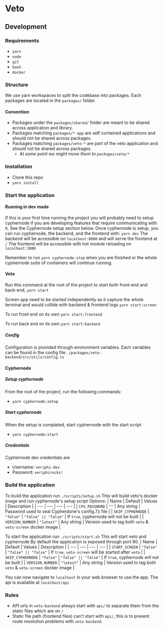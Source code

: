 # Veto

## Development

### Requirements

- `yarn`
- `node`
- `git`
- `bash`
- `docker`

### Structure

We use yarn workspaces to split the codebase into packages.
Each packages are located in the `packages/` folder.

#### Convention

- Packages under the `packages/shared/` folder are meant to be shared across application and library.
- Packages matching `packages/*-app` are self contained applications and should not be shared across packages.
- Packages matching `packages/veto-*` are part of the veto application and should not be shared across packages.
  - _At some point we might move them to `packages/veto/*`_

### Installation

- Clone this repo
- `yarn install`

### Start the application

#### Running in dev mode

If this is your first time running the project you will probably need to setup cyphernode if you are developing features that require communicating with it. See the Cyphernode setup section below.
Once cyphernode is setup, you can run cyphernode, the backend, and the frontend with:
`yarn dev`
The backend will be accessible on `localhost:8080` and will serve the frontend at `/`
The frontend will be accessible with hot module reloading on `localhost:3000`

Remember to run `yarn cyphernode:stop` when you are finished or the whole cyphernode suite of containers will continue running.

#### Veto

Run this command at the root of the project to start both front-end and back-end,
`yarn start`

Screen app need to be started independently as it capture the whole terminal and would collide with backend & frontend logs
`yarn start:screen`

To run front end on its own
`yarn start:frontend`

To run back end on its own
`yarn start:backend`

##### Config

Configuration is provided through environment variables.
Each variables can be found in the config file `./packages/veto-backend/src/utils/config.ts`

#### Cyphernode

##### Setup cyphernode

From the root of the project, run the following commands:

- `yarn cyphernode:setup`

##### Start cyphernode

When the setup is completed, start cyphernode with the start script

- `yarn cyphernode:start`

##### Credentials

Cyphernode dev credentials are

- Username: `veriphi-dev`
- Password: `veriphirocks!`

### Build the application

To build the application run `./scripts/setup.sh`
This will build veto's docker image and run cyphernode's setup script
Options:
| Name | Default | Values | Description |
| --- | --- | --- | --- |
| `CFG_PASSWORD` | `""` | Any string | Password used to seal Cypherdone's config.7z file |
| `SKIP_CYPHERNODE` | `"false"` | `"false" || "false"` | If `true`, cyphernode will not be built |
| `VERSION_NUMBER` | `"latest"` | Any string | Version used to tag both `veto` & `veto-screen` docker image |

To start the application run `./scripts/start.sh`
This will start veto and cyphernode
By default the application is exposed through port 80.
| Name | Default | Values | Description |
| --- | --- | --- | --- |
| `START_SCREEN` | `"false"` | `"false" || "false"` | If `true`, `veto-screen` will be started after `veto` |
| `SKIP_CYPHERNODE` | `"false"` | `"false" || "false"` | If `true`, cyphernode will not be built |
| `VERSION_NUMBER` | `"latest"` | Any string | Version used to tag both `veto` & `veto-screen` docker image |

You can now navigate to `localhost` in your web browser to use the app.
The api is available at `localhost/api`

### Rules

- API urls in `veto-backend` always start with `api/` to separate them from the static files which are on `/`
- Static file path (frontend files) can't start with `api/`, this is to prevent route resolution problems with `veto-backend`.
